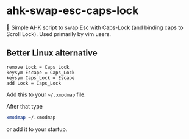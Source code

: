 # ahk-swap-esc-caps-lock
:arrows_counterclockwise: Simple AHK script to swap Esc with Caps-Lock (and binding caps to Scroll Lock). Used primarily by vim users.

## Better Linux alternative

```
remove Lock = Caps_Lock
keysym Escape = Caps_Lock
keysym Caps_Lock = Escape
add Lock = Caps_Lock
```

Add this to your `~/.xmodmap` file.

After that type

```sh
xmodmap ~/.xmodmap
```

or add it to your startup.
